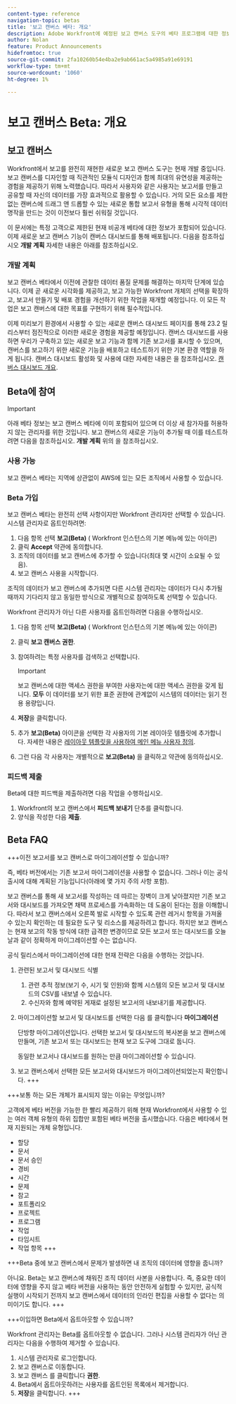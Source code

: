 ```yaml
---
content-type: reference
navigation-topic: betas
title: '보고 캔버스 베타: 개요'
description: Adobe Workfront에 예정된 보고 캔버스 도구의 베타 프로그램에 대한 정보
author: Nolan
feature: Product Announcements
hidefromtoc: true
source-git-commit: 2fa10260b54e4ba2e9ab661ac5a4985a91e69191
workflow-type: tm+mt
source-wordcount: '1060'
ht-degree: 1%

---
```



# 보고 캔버스 Beta: 개요

## 보고 캔버스

Workfront에서 보고를 완전히 재현한 새로운 보고 캔버스 도구는 현재 개발 중입니다. 보고 캔버스를 디자인할 때 직관적인 모듈식 디자인과 함께 최대의 유연성을 제공하는 경험을 제공하기 위해 노력했습니다. 따라서 사용자와 같은 사용자는 보고서를 만들고 공유할 때 자신의 데이터를 가장 효과적으로 활용할 수 있습니다. 거의 모든 요소를 제한 없는 캔버스에 드래그 앤 드롭할 수 있는 새로운 통합 보고서 유형을 통해 시각적 데이터 명작을 만드는 것이 이전보다 훨씬 쉬워질 것입니다.

이 문서에는 특정 고객으로 제한된 현재 비공개 베타에 대한 정보가 포함되어 있습니다. 이제 새로운 보고 캔버스 기능이 캔버스 대시보드를 통해 배포됩니다. 다음을 참조하십시오 **개발 계획** 자세한 내용은 아래를 참조하십시오.

### 개발 계획

보고 캔버스 베타에서 이전에 관찰한 데이터 품질 문제를 해결하는 마지막 단계에 있습니다. 이제 곧 새로운 시각화를 제공하고, 보고 가능한 Workfront 개체의 선택을 확장하고, 보고서 만들기 및 배포 경험을 개선하기 위한 작업을 재개할 예정입니다. 이 모든 작업은 보고 캔버스에 대한 목표를 구현하기 위해 필수적입니다.

이제 미리보기 환경에서 사용할 수 있는 새로운 캔버스 대시보드 페이지를 통해 23.2 릴리스부터 점진적으로 이러한 새로운 경험을 제공할 예정입니다. 캔버스 대시보드를 사용하면 우리가 구축하고 있는 새로운 보고 기능과 함께 기존 보고서를 표시할 수 있으며, 캔버스를 보고하기 위한 새로운 기능을 배포하고 테스트하기 위한 기본 환경 역할을 하게 됩니다. 캔버스 대시보드 활성화 및 사용에 대한 자세한 내용은 을 참조하십시오. [캔버스 대시보드 개요](/help/quicksilver/reports-and-dashboards/dashboards/creating-and-managing-dashboards/canvas-dashboards-overview.md).

## Beta에 참여

>[!IMPORTANT]
>
>아래 베타 정보는 보고 캔버스 베타에 이미 포함되어 있으며 더 이상 새 참가자를 허용하지 않는 관리자를 위한 것입니다. 보고 캔버스의 새로운 기능이 추가될 때 이를 테스트하려면 다음을 참조하십시오. **개발 계획** 위의 을 참조하십시오.

### 사용 가능

보고 캔버스 베타는 지역에 상관없이 AWS에 있는 모든 조직에서 사용할 수 있습니다.

### Beta 가입

보고 캔버스 베타는 완전히 선택 사항이지만 Workfront 관리자만 선택할 수 있습니다. 시스템 관리자로 옵트인하려면:

1. 다음 항목 선택 **보고(Beta)** ( Workfront 인스턴스의 기본 메뉴에 있는 아이콘)
1. 클릭 **Accept** 약관에 동의합니다.
1. 조직의 데이터를 보고 캔버스에 추가할 수 있습니다(최대 몇 시간이 소요될 수 있음).
1. 보고 캔버스 사용을 시작합니다.

조직의 데이터가 보고 캔버스에 추가되면 다른 시스템 관리자는 데이터가 다시 추가될 때까지 기다리지 않고 동일한 방식으로 개별적으로 참여하도록 선택할 수 있습니다.

Workfront 관리자가 아닌 다른 사용자를 옵트인하려면 다음을 수행하십시오.

1. 다음 항목 선택 **보고(Beta)** ( Workfront 인스턴스의 기본 메뉴에 있는 아이콘)
1. 클릭 **보고 캔버스 권한**.
1. 참여하려는 특정 사용자를 검색하고 선택합니다.

   >[!IMPORTANT]
   >
   >보고 캔버스에 대한 액세스 권한을 부여한 사용자는에 대한 액세스 권한을 갖게 됩니다. **모두** 이 데이터를 보기 위한 표준 권한에 관계없이 시스템의 데이터는 읽기 전용 용량입니다.

1. **저장**&#x200B;을 클릭합니다.
1. 추가 **보고(Beta)** 아이콘을 선택한 각 사용자의 기본 레이아웃 템플릿에 추가합니다. 자세한 내용은 [레이아웃 템플릿을 사용하여 메인 메뉴 사용자 정의](/help/quicksilver/administration-and-setup/customize-workfront/use-layout-templates/customize-main-menu.md).
1. 그런 다음 각 사용자는 개별적으로 **보고(Beta)** 을 클릭하고 약관에 동의하십시오.

### 피드백 제출

Beta에 대한 피드백을 제출하려면 다음 작업을 수행하십시오.

1. Workfront의 보고 캔버스에서 **피드백 보내기** 단추를 클릭합니다.
1. 양식을 작성한 다음 **제출**.

## Beta FAQ

+++이전 보고서를 보고 캔버스로 마이그레이션할 수 있습니까?

즉, 베타 버전에서는 기존 보고서 마이그레이션을 사용할 수 없습니다. 그러나 이는 공식 출시에 대해 계획된 기능입니다(아래에 몇 가지 주의 사항 포함).

보고 캔버스를 통해 새 보고서를 작성하는 데 따르는 장벽이 크게 낮아졌지만 기존 보고서와 대시보드를 가져오면 채택 프로세스를 가속화하는 데 도움이 된다는 점을 이해합니다. 따라서 보고 캔버스에서 오른쪽 발로 시작할 수 있도록 관련 레거시 항목을 가져올 수 있는지 확인하는 데 필요한 도구 및 리소스를 제공하려고 합니다. 하지만 보고 캔버스는 현재 보고의 작동 방식에 대한 급격한 변경이므로 모든 보고서 또는 대시보드를 오늘날과 같이 정확하게 마이그레이션할 수는 없습니다.

공식 릴리스에서 마이그레이션에 대한 현재 전략은 다음을 수행하는 것입니다.

1. 관련된 보고서 및 대시보드 식별

   1. 관련 추적 정보(보기 수, 시기 및 인원)와 함께 시스템의 모든 보고서 및 대시보드의 CSV를 내보낼 수 있습니다.
   1. 수신자와 함께 예약된 게재로 설정된 보고서의 내보내기를 제공합니다.

1. 마이그레이션할 보고서 및 대시보드를 선택한 다음 를 클릭합니다 **마이그레이션**

   단방향 마이그레이션입니다. 선택한 보고서 및 대시보드의 복사본을 보고 캔버스에 만들며, 기존 보고서 또는 대시보드는 현재 보고 도구에 그대로 둡니다.

   동일한 보고서나 대시보드를 원하는 만큼 마이그레이션할 수 있습니다.

1. 보고 캔버스에서 선택한 모든 보고서와 대시보드가 마이그레이션되었는지 확인합니다.
+++

+++보통 하는 모든 개체가 표시되지 않는 이유는 무엇입니까?

고객에게 베타 버전을 가능한 한 빨리 제공하기 위해 현재 Workfront에서 사용할 수 있는 여러 객체 유형의 하위 집합만 포함된 베타 버전을 출시했습니다. 다음은 베타에서 현재 지원되는 개체 유형입니다.

* 할당
* 문서
* 문서 승인
* 경비
* 시간
* 문제
* 참고
* 포트폴리오
* 프로젝트
* 프로그램
* 작업
* 타임시트
* 작업 항목
+++

+++Beta 중에 보고 캔버스에서 문제가 발생하면 내 조직의 데이터에 영향을 줍니까?

아니요. Beta는 보고 캔버스에 채워진 조직 데이터 사본을 사용합니다. 즉, 중요한 데이터에 영향을 주지 않고 베타 버전을 사용하는 동안 안전하게 실험할 수 있지만, 공식적 실행이 시작되기 전까지 보고 캔버스에서 데이터의 인라인 편집을 사용할 수 없다는 의미이기도 합니다.
+++

+++이입하면 Beta에서 옵트아웃할 수 있습니까?

Workfront 관리자는 Beta를 옵트아웃할 수 없습니다. 그러나 시스템 관리자가 아닌 관리자는 다음을 수행하여 제거할 수 있습니다.

1. 시스템 관리자로 로그인합니다.
1. 보고 캔버스로 이동합니다.
1. 보고 캔버스 를 클릭합니다 **권한**.
1. Beta에서 옵트아웃하려는 사용자를 옵트인된 목록에서 제거합니다.
1. **저장**을 클릭합니다.
+++
